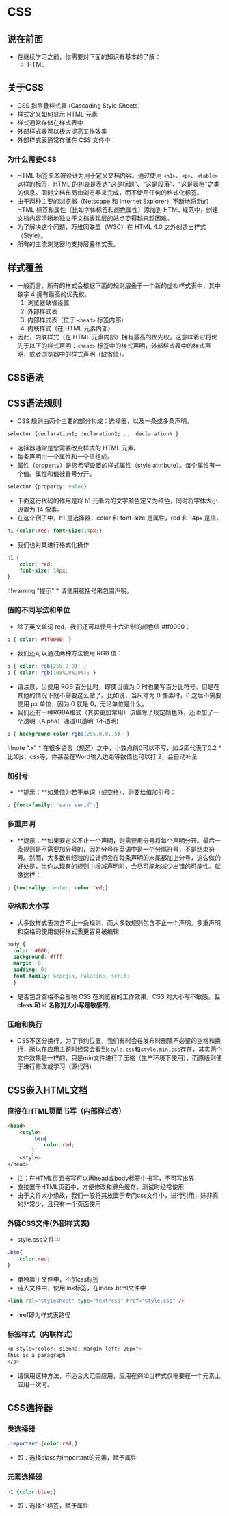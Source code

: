 # CSS
## 说在前面
* 在继续学习之前，你需要对下面的知识有基本的了解：
    * HTML

## 关于CSS
* CSS 指层叠样式表 (Cascading Style Sheets)
* 样式定义如何显示 HTML 元素
* 样式通常存储在样式表中
* 外部样式表可以极大提高工作效率
* 外部样式表通常存储在 CSS 文件中

### 为什么需要CSS
* HTML 标签原本被设计为用于定义文档内容。通过使用 `<h1>`、`<p>`、`<table>` 这样的标签，HTML 的初衷是表达“这是标题”、“这是段落”、“这是表格”之类的信息。同时文档布局由浏览器来完成，而不使用任何的格式化标签。
* 由于两种主要的浏览器（Netscape 和 Internet Explorer）不断地将新的 HTML 标签和属性（比如字体标签和颜色属性）添加到 HTML 规范中，创建文档内容清晰地独立于文档表现层的站点变得越来越困难。
* 为了解决这个问题，万维网联盟（W3C）在 HTML 4.0 之外创造出样式（Style）。
* 所有的主流浏览器均支持层叠样式表。

## 样式覆盖
* 一般而言，所有的样式会根据下面的规则层叠于一个新的虚拟样式表中，其中数字 4 拥有最高的优先权。
    1. 浏览器缺省设置
    2. 外部样式表
    3. 内部样式表（位于 `<head>` 标签内部）
    4. 内联样式（在 HTML 元素内部）
* 因此，内联样式（在 HTML 元素内部）拥有最高的优先权，这意味着它将优先于以下的样式声明：`<head>` 标签中的样式声明，外部样式表中的样式声明，或者浏览器中的样式声明（缺省值）。

## CSS语法
## CSS语法规则
* CSS 规则由两个主要的部分构成：选择器，以及一条或多条声明。
```css
selector {declaration1; declaration2; ... declarationN }
```
* 选择器通常是您需要改变样式的 HTML 元素。
* 每条声明由一个属性和一个值组成。
* 属性（property）是您希望设置的样式属性（style attribute）。每个属性有一个值。属性和值被冒号分开。
```css
selector {property: value}
```
* 下面这行代码的作用是将 h1 元素内的文字颜色定义为红色，同时将字体大小设置为 14 像素。
* 在这个例子中，h1 是选择器，color 和 font-size 是属性，red 和 14px 是值。
```css
h1 {color:red; font-size:14px;}
```
* 我们也对其进行格式化操作
```css
h1 {
    color: red;
    font-size: 14px;
}
```

!!!warning "提示"
    * 请使用花括号来包围声明。

### 值的不同写法和单位
* 除了英文单词 red，我们还可以使用十六进制的颜色值 #ff0000：
```css
p { color: #ff0000; }
```
* 我们还可以通过两种方法使用 RGB 值：
```css
p { color: rgb(255,0,0); }
p { color: rgb(100%,0%,0%); }
```
* 请注意，当使用 RGB 百分比时，即使当值为 0 时也要写百分比符号。但是在其他的情况下就不需要这么做了。比如说，当尺寸为 0 像素时，0 之后不需要使用 px 单位，因为 0 就是 0，无论单位是什么。
* 我们还有一种RGBA格式（其实更加常用）该值除了规定颜色外，还添加了一个透明（Alpha）通道(0透明-1不透明)
```css
p { background-color:rgba(255,0,0,.5); }
```

!!!note ".x"
    * 在很多语言（规范）之中，小数点前0可以不写，如.2即代表了0.2
    * 比如js，css等，你甚至在Word输入边距等数值也可以打.2，会自动补全

### 加引号
* **提示：**如果值为若干单词（或空格），则要给值加引号：
```css
p {font-family: "sans serif";}
```

### 多重声明
* **提示：**如果要定义不止一个声明，则需要用分号将每个声明分开。最后一条规则是不需要加分号的，因为分号在英语中是一个分隔符号，不是结束符号。然而，大多数有经验的设计师会在每条声明的末尾都加上分号，这么做的好处是，当你从现有的规则中增减声明时，会尽可能地减少出错的可能性。就像这样：
```css
p {text-align:center; color:red;}	
```

### 空格和大小写
* 大多数样式表包含不止一条规则，而大多数规则包含不止一个声明。多重声明和空格的使用使得样式表更容易被编辑：
```css
body {
  color: #000;
  background: #fff;
  margin: 0;
  padding: 0;
  font-family: Georgia, Palatino, serif;
  }
```
* 是否包含空格不会影响 CSS 在浏览器的工作效果，CSS 对大小写不敏感。**但 class 和 id 名称对大小写是敏感的**。

### 压缩和换行
* CSS不区分换行，为了节约位置，我们有时会在发布时删除不必要的空格和换行，所以在应用主题时经常会看到`style.css`和`style.min.css`存在，其实两个文件效果是一样的，只是min文件进行了压缩（生产环境下使用），而原版则便于进行修改或学习（源代码）


## CSS嵌入HTML文档
### 直接在HTML页面书写（内部样式表）
```html
<head>
    <style>
        .btn{
            color:red;
        }
    <style>
</head>
```
* 注：在HTML页面书写可以再head或body标签中书写，不可写出界
* 直接置于HTML页面中，方便修改和避免缓存，测试时经常使用
* 由于文件大小缘故，我们一般将其放置于专门css文件中，进行引用，除非真的非常少，且只有一个页面使用

### 外链CSS文件(外部样式表)
* style.css文件中
```css
.btn{
    color:red;
}
```
* 单独置于文件中，不加css标签
* 链入文件中，使用link标签，在index.html文件中
```html
<link rel="stylesheet" type="text/css" href="style.css" />
```
* href即为样式表路径

### 标签样式（内联样式）
```css
<p style="color: sienna; margin-left: 20px">
This is a paragraph
</p>
```
* 请慎用这种方法，不适合大范围应用，应用在例如当样式仅需要在一个元素上应用一次时。

## CSS选择器
### 类选择器
```css
.important {color:red;}
```
* 即：选择class为important的元素，赋予属性

### 元素选择器
```css
h1 {color:blue;}
```
* 即：选择h1标签，赋予属性
































